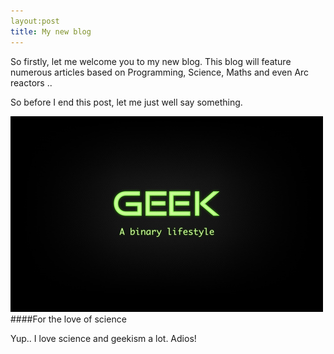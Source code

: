 ```yaml
---
layout:post
title: My new blog
---
```


So firstly, let me welcome you to my new blog. This blog will feature numerous articles based on Programming, Science, Maths and even Arc reactors ..

So before I end this post, let me just well say something.

![](/images/geek.jpg)
####For the love of science


Yup.. I love science and geekism a lot. Adios!
